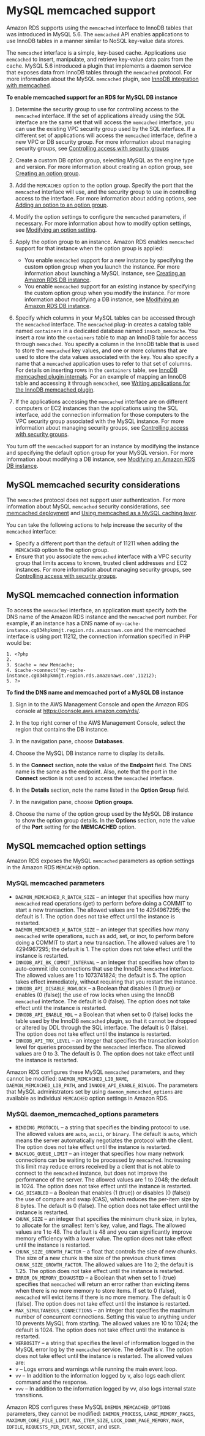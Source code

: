 # MySQL memcached support<a name="Appendix.MySQL.Options.memcached"></a>

Amazon RDS supports using the `memcached` interface to InnoDB tables that was introduced in MySQL 5\.6\. The `memcached` API enables applications to use InnoDB tables in a manner similar to NoSQL key\-value data stores\.

The `memcached` interface is a simple, key\-based cache\. Applications use `memcached` to insert, manipulate, and retrieve key\-value data pairs from the cache\. MySQL 5\.6 introduced a plugin that implements a daemon service that exposes data from InnoDB tables through the `memcached` protocol\. For more information about the MySQL `memcached` plugin, see [InnoDB integration with memcached](https://dev.mysql.com/doc/refman/8.0/en/innodb-memcached.html)\.

**To enable memcached support for an RDS for MySQL DB instance**

1. Determine the security group to use for controlling access to the `memcached` interface\. If the set of applications already using the SQL interface are the same set that will access the `memcached` interface, you can use the existing VPC security group used by the SQL interface\. If a different set of applications will access the `memcached` interface, define a new VPC or DB security group\. For more information about managing security groups, see [Controlling access with security groups](Overview.RDSSecurityGroups.md) 

1. Create a custom DB option group, selecting MySQL as the engine type and version\. For more information about creating an option group, see [Creating an option group](USER_WorkingWithOptionGroups.md#USER_WorkingWithOptionGroups.Create)\.

1. Add the `MEMCACHED` option to the option group\. Specify the port that the `memcached` interface will use, and the security group to use in controlling access to the interface\. For more information about adding options, see [Adding an option to an option group](USER_WorkingWithOptionGroups.md#USER_WorkingWithOptionGroups.AddOption)\.

1. Modify the option settings to configure the `memcached` parameters, if necessary\. For more information about how to modify option settings, see [Modifying an option setting](USER_WorkingWithOptionGroups.md#USER_WorkingWithOptionGroups.ModifyOption)\.

1. Apply the option group to an instance\. Amazon RDS enables `memcached` support for that instance when the option group is applied:
   + You enable `memcached` support for a new instance by specifying the custom option group when you launch the instance\. For more information about launching a MySQL instance, see [Creating an Amazon RDS DB instance](USER_CreateDBInstance.md)\.
   + You enable `memcached` support for an existing instance by specifying the custom option group when you modify the instance\. For more information about modifying a DB instance, see [Modifying an Amazon RDS DB instance](Overview.DBInstance.Modifying.md)\.

1. Specify which columns in your MySQL tables can be accessed through the `memcached` interface\. The `memcached` plug\-in creates a catalog table named `containers` in a dedicated database named `innodb_memcache`\. You insert a row into the `containers` table to map an InnoDB table for access through `memcached`\. You specify a column in the InnoDB table that is used to store the `memcached` key values, and one or more columns that are used to store the data values associated with the key\. You also specify a name that a `memcached` application uses to refer to that set of columns\. For details on inserting rows in the `containers` table, see [InnoDB memcached plugin internals](https://dev.mysql.com/doc/refman/8.0/en/innodb-memcached-internals.html)\. For an example of mapping an InnoDB table and accessing it through `memcached`, see [Writing applications for the InnoDB memcached plugin](https://dev.mysql.com/doc/refman/8.0/en/innodb-memcached-developing.html)\.

1. If the applications accessing the `memcached` interface are on different computers or EC2 instances than the applications using the SQL interface, add the connection information for those computers to the VPC security group associated with the MySQL instance\. For more information about managing security groups, see [Controlling access with security groups](Overview.RDSSecurityGroups.md)\.

You turn off the `memcached` support for an instance by modifying the instance and specifying the default option group for your MySQL version\. For more information about modifying a DB instance, see [Modifying an Amazon RDS DB instance](Overview.DBInstance.Modifying.md)\.

## MySQL memcached security considerations<a name="w1016aac39c71c15c11"></a>

The `memcached` protocol does not support user authentication\. For more information about MySQL `memcached` security considerations, see [memcached deployment](http://dev.mysql.com/doc/refman/5.6/en/ha-memcached-using-deployment.html) and [Using memcached as a MySQL caching layer](http://dev.mysql.com/doc/refman/5.6/en/ha-memcached-mysql-frontend.html)\.

You can take the following actions to help increase the security of the `memcached` interface:
+ Specify a different port than the default of 11211 when adding the `MEMCACHED` option to the option group\.
+ Ensure that you associate the `memcached` interface with a VPC security group that limits access to known, trusted client addresses and EC2 instances\. For more information about managing security groups, see [Controlling access with security groups](Overview.RDSSecurityGroups.md)\.

## MySQL memcached connection information<a name="w1016aac39c71c15c13"></a>

To access the `memcached` interface, an application must specify both the DNS name of the Amazon RDS instance and the `memcached` port number\. For example, if an instance has a DNS name of `my-cache-instance.cg034hpkmmjt.region.rds.amazonaws.com` and the memcached interface is using port 11212, the connection information specified in PHP would be:

 

```
1. <?php
2. 
3. $cache = new Memcache;
4. $cache->connect('my-cache-instance.cg034hpkmmjt.region.rds.amazonaws.com',11212);
5. ?>
```

**To find the DNS name and memcached port of a MySQL DB instance**

1. Sign in to the AWS Management Console and open the Amazon RDS console at [https://console\.aws\.amazon\.com/rds/](https://console.aws.amazon.com/rds/)\.

1. In the top right corner of the AWS Management Console, select the region that contains the DB instance\.

1. In the navigation pane, choose **Databases**\.

1. Choose the MySQL DB instance name to display its details\.

1. In the **Connect** section, note the value of the **Endpoint** field\. The DNS name is the same as the endpoint\. Also, note that the port in the **Connect** section is not used to access the `memcached` interface\.

1. In the **Details** section, note the name listed in the **Option Group** field\.

1. In the navigation pane, choose **Option groups**\.

1. Choose the name of the option group used by the MySQL DB instance to show the option group details\. In the **Options** section, note the value of the **Port** setting for the **MEMCACHED** option\.

## MySQL memcached option settings<a name="w1016aac39c71c15c15"></a>

Amazon RDS exposes the MySQL `memcached` parameters as option settings in the Amazon RDS `MEMCACHED` option\.

### MySQL memcached parameters<a name="w1016aac39c71c15c15b4"></a>
+  `DAEMON_MEMCACHED_R_BATCH_SIZE` – an integer that specifies how many `memcached` read operations \(get\) to perform before doing a COMMIT to start a new transaction\. The allowed values are 1 to 4294967295; the default is 1\. The option does not take effect until the instance is restarted\.
+  `DAEMON_MEMCACHED_W_BATCH_SIZE` – an integer that specifies how many `memcached` write operations, such as add, set, or incr, to perform before doing a COMMIT to start a new transaction\. The allowed values are 1 to 4294967295; the default is 1\. The option does not take effect until the instance is restarted\.
+  `INNODB_API_BK_COMMIT_INTERVAL` – an integer that specifies how often to auto\-commit idle connections that use the InnoDB `memcached` interface\. The allowed values are 1 to 1073741824; the default is 5\. The option takes effect immediately, without requiring that you restart the instance\.
+  `INNODB_API_DISABLE_ROWLOCK` – a Boolean that disables \(1 \(true\)\) or enables \(0 \(false\)\) the use of row locks when using the InnoDB `memcached` interface\. The default is 0 \(false\)\. The option does not take effect until the instance is restarted\.
+  `INNODB_API_ENABLE_MDL` – a Boolean that when set to 0 \(false\) locks the table used by the InnoDB `memcached` plugin, so that it cannot be dropped or altered by DDL through the SQL interface\. The default is 0 \(false\)\. The option does not take effect until the instance is restarted\.
+  `INNODB_API_TRX_LEVEL` – an integer that specifies the transaction isolation level for queries processed by the `memcached` interface\. The allowed values are 0 to 3\. The default is 0\. The option does not take effect until the instance is restarted\.

Amazon RDS configures these MySQL `memcached` parameters, and they cannot be modified: `DAEMON_MEMCACHED_LIB_NAME`, `DAEMON_MEMCACHED_LIB_PATH`, and `INNODB_API_ENABLE_BINLOG`\. The parameters that MySQL administrators set by using `daemon_memcached_options` are available as individual `MEMCACHED` option settings in Amazon RDS\.

### MySQL daemon\_memcached\_options parameters<a name="w1016aac39c71c15c15b6"></a>
+  `BINDING_PROTOCOL` – a string that specifies the binding protocol to use\. The allowed values are `auto`, `ascii`, or `binary`\. The default is `auto`, which means the server automatically negotiates the protocol with the client\. The option does not take effect until the instance is restarted\.
+  `BACKLOG_QUEUE_LIMIT` – an integer that specifies how many network connections can be waiting to be processed by `memcached`\. Increasing this limit may reduce errors received by a client that is not able to connect to the `memcached` instance, but does not improve the performance of the server\. The allowed values are 1 to 2048; the default is 1024\. The option does not take effect until the instance is restarted\.
+  `CAS_DISABLED` – a Boolean that enables \(1 \(true\)\) or disables \(0 \(false\)\) the use of compare and swap \(CAS\), which reduces the per\-item size by 8 bytes\. The default is 0 \(false\)\. The option does not take effect until the instance is restarted\.
+  `CHUNK_SIZE` – an integer that specifies the minimum chunk size, in bytes, to allocate for the smallest item's key, value, and flags\. The allowed values are 1 to 48\. The default is 48 and you can significantly improve memory efficiency with a lower value\. The option does not take effect until the instance is restarted\.
+  `CHUNK_SIZE_GROWTH_FACTOR` – a float that controls the size of new chunks\. The size of a new chunk is the size of the previous chunk times `CHUNK_SIZE_GROWTH_FACTOR`\. The allowed values are 1 to 2; the default is 1\.25\. The option does not take effect until the instance is restarted\.
+  `ERROR_ON_MEMORY_EXHAUSTED` – a Boolean that when set to 1 \(true\) specifies that `memcached` will return an error rather than evicting items when there is no more memory to store items\. If set to 0 \(false\), `memcached` will evict items if there is no more memory\. The default is 0 \(false\)\. The option does not take effect until the instance is restarted\.
+  `MAX_SIMULTANEOUS_CONNECTIONS` – an integer that specifies the maximum number of concurrent connections\. Setting this value to anything under 10 prevents MySQL from starting\. The allowed values are 10 to 1024; the default is 1024\. The option does not take effect until the instance is restarted\.
+  `VERBOSITY` – a string that specifies the level of information logged in the MySQL error log by the `memcached` service\. The default is v\. The option does not take effect until the instance is restarted\. The allowed values are:
  +  `v` – Logs errors and warnings while running the main event loop\.
  +  `vv` – In addition to the information logged by v, also logs each client command and the response\.
  +  `vvv` – In addition to the information logged by vv, also logs internal state transitions\.

Amazon RDS configures these MySQL `DAEMON_MEMCACHED_OPTIONS` parameters, they cannot be modified: `DAEMON_PROCESS`, `LARGE_MEMORY_PAGES`, `MAXIMUM_CORE_FILE_LIMIT`, `MAX_ITEM_SIZE`, `LOCK_DOWN_PAGE_MEMORY`, `MASK`, `IDFILE`, `REQUESTS_PER_EVENT`, `SOCKET`, and `USER`\.